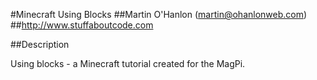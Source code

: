 #Minecraft Using Blocks
##Martin O'Hanlon (martin@ohanlonweb.com)
##http://www.stuffaboutcode.com

##Description

Using blocks - a Minecraft tutorial created for the MagPi.